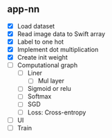 ## app-nn

- [x] Load dataset
- [x] Read image data to Swift array
- [x] Label to one hot
- [x] Implement dot multiplication
- [x] Create init weight
- [ ] Computational graph
  - [ ] Liner
    - [ ] Mul layer
  - [ ] Sigmoid or relu
  - [ ] Softmax
  - [ ] SGD
  - [ ] Loss: Cross-entropy
- [ ] UI
- [ ] Train
